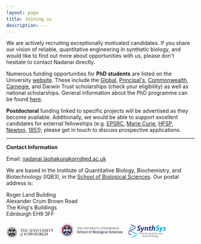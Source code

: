 ```yaml
---
layout: page
title: Joining us
description: ---
---
```

We are actively recruiting exceptionally motivated candidates. If you share our vision of reliable, quantitative engineering in synthetic biology, and would like to find out more about opportunities with us, please don't hesitate to contact Nadanai directly.

Numerous funding opportunities for **PhD students** are listed on the University [website](https://www.ed.ac.uk/student-funding/postgraduate). These include the [Global](https://www.ed.ac.uk/student-funding/postgraduate/international/global/research), [Principal's](https://www.ed.ac.uk/student-funding/postgraduate/uk-eu/university-scholarships/development), [Commonwealth](https://www.ed.ac.uk/student-funding/postgraduate/international/other-funding/commonwealth), [Carnegie](https://www.carnegie-trust.org/award-schemes/carnegie-phd-scholarships/), and Darwin Trust scholarships (check your eligibility) as well as national scholarships. General information about the PhD programme can be found [here](https://www.ed.ac.uk/studying/postgraduate/degrees/index.php?r=site/view&id=12).

**Postdoctoral** funding linked to specific projects will be advertised as they become available. Additionally, we would be able to support excellent candidates for external fellowships (e.g. [EPSRC](https://epsrc.ukri.org/skills/fellows/), [Marie Curie](https://ec.europa.eu/research/mariecurieactions/), [HFSP](https://www.hfsp.org/funding/hfsp-funding/postdoctoral-fellowships), [Newton](https://royalsociety.org/grants-schemes-awards/grants/newton-international/), [1851](https://www.royalcommission1851.org/awards/)); please get in touch to discuss prospective applications.

---

**Contact Information**

Email: [nadanai.laohakunakorn@ed.ac.uk](mailto:nadanai.laohakunakorn@ed.ac.uk)

We are based in the Institute of Quantitative Biology, Biochemistry, and Biotechnology (IQB3), in the [School of Biological Sciences](https://www.ed.ac.uk/biology). Our postal address is:

Roger Land Building  
Alexander Crum Brown Road  
The King's Buildings  
Edinburgh EH9 3FF

<a href="https://www.ed.ac.uk/"><img src="/assets/images/logo.png" width="25%" alt="UoE"/></a> &nbsp;
<a href="https://www.ed.ac.uk/biology"><img src="/assets/images/logo_sbs.png" width="35%" alt="UoE"/></a> &nbsp;
<a href="http://www.synthsys.ed.ac.uk/our-centre"><img src="/assets/images/logo_synthsys.png" width="20%" alt="UoE"/></a> &nbsp;
